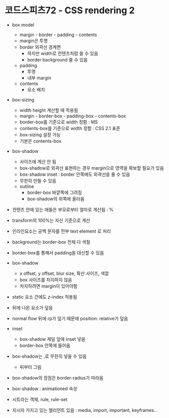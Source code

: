# 코드스피츠72 - CSS rendering 2

- box model
  - margin - border - padding - contents
  - margin은 투명
  - border 외곽선 경계면
    - 하지만 width로 컨텐츠처럼 쓸 수 있음
    - border background 줄 수 있음
  - padding
    - 투명
    - 내부 margin
  - contents
    - 요소 배치
- box-sizing
  - width height 계산할 때 적용됨
  - margin - border-box - padding-box - contents-box
  - border-box를 기준으로 width 정함 : MS
  - contents-box를 기준으로 width 정함 : CSS 2.1 표준
  - box-sizing 설정 가능
  - 기본은 contents-box
- box-shadow
  - 사이즈에 계산 안 됨
  - box-shadow로 외곽선 표현하는 경우 margin으로 영역을 확보할 필요가 있음
  - box-shadow inset : border 안쪽에도 외곽선을 줄 수 있음
  - 무한히 만들 수 있음
  - outline 
    - border-box 바깥쪽에 그려짐
    - box-shadow의 위쪽에 올라옴
- 컨텐츠 안에 있는 애들은 부모로부터 얼마로 계산됨 : %
- transform의 100%는 자신 기준으로 계산
- 인라인요소는 공백 문자를 전부 text element 로 처리
- background는 border-box 전체 다 색칠
- border-box를 통해서 padding을 대신할 수 있음
- box-shadow
  - x offset, y offset, blur size, 확산 사이즈, 색깔
  - box 사이즈를 차지하지 않음
  - 차지하려면 margin이 있어야함

 - static 요소 간에도 z-index 적용됨
 - 뒤에 나온 요소가 덮음
 - normal flow 뒤에 rp가 덮기 때문에 position: relative가 덮음
 - inset
   	- box-shadow 제일 앞에 inset 넣음
   	- border-box 안쪽에 들어옴
 - box-shadow는 ,로 무한히 넣을 수 있음
   	- 뒤부터 그림
 - box-shadow의 장점은 border-radius가 따라옴
 - box-shadow : animationed 속성
 - 시트라는 객체, rule, rule-set
 - 지시자 가지고 있는 엘리먼트 있음 : media, import, important, keyframes...